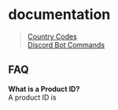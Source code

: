# documentation

> [Country Codes](https://github.com/IKEAStock/documentation/blob/main/countrycodes.md)\
> [Discord Bot Commands](https://github.com/IKEAStock/documentation/commands.md)

## FAQ
**What is a Product ID?** <br>
A product ID is 
